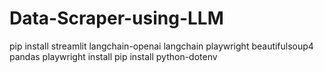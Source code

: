 # Data-Scraper-using-LLM

pip install streamlit langchain-openai langchain playwright beautifulsoup4 pandas
playwright install
pip install python-dotenv